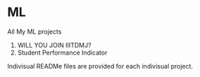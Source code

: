 # ML
All My ML projects 
1. WILL YOU JOIN IIITDMJ?
2. Student Performance Indicator

Indivisual READMe files are provided for each indivisual project.
